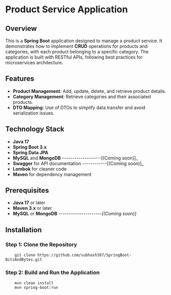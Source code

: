 # Product Service Application

## Overview
This is a **Spring Boot** application designed to manage a product service. It demonstrates how to implement **CRUD** operations for products and categories, with each product belonging to a specific category. The application is built with RESTful APIs, following best practices for microservices architecture.
## Features
- **Product Management**: Add, update, delete, and retrieve product details.
- **Category Management**: Retrieve categories and their associated products.
- **DTO Mapping**: Use of DTOs to simplify data transfer and avoid serialization issues.

## Technology Stack
- **Java 17**
- **Spring Boot 3.x**
- **Spring Data JPA**
- **MySQL** and **MongoDB**  -------------------[(Coming soon)]_
- **Swagger** for API documentation ------------[(Coming soon)]_
- **Lombok** for cleaner code 
- **Maven** for dependency management

## Prerequisites
- **Java 17** or later
- **Maven 3.x** or later
- **MySQL** or **MongoDB** ---------------------_[(Coming soon)]_

## Installation

### Step 1: Clone the Repository
```
	git clone https://github.com/subhash307/SpringBoot-BitsAndBytes.git
```

### Step 2: Build and Run the Application
```
	mvn clean install
	mvn spring-boot:run
```

